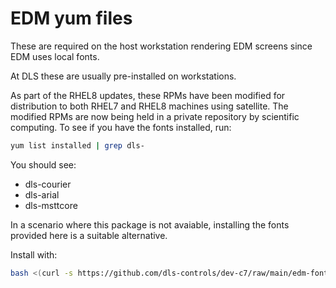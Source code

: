 # EDM yum files

These are required on the host workstation rendering EDM
screens since EDM uses local fonts.

At DLS these are usually pre-installed on workstations.

As part of the RHEL8 updates, these RPMs have been modified for distribution to both RHEL7 and RHEL8 machines using satellite. The modified RPMs are now being held in a private repository by scientific computing. To see if you have the fonts installed, run:

```bash
yum list installed | grep dls-
```

You should see:

- dls-courier
- dls-arial
- dls-msttcore

In a scenario where this package is not avaiable, installing the fonts provided here is a suitable alternative.

Install with:

```bash
bash <(curl -s https://github.com/dls-controls/dev-c7/raw/main/edm-fonts/install-fonts.sh)
```
